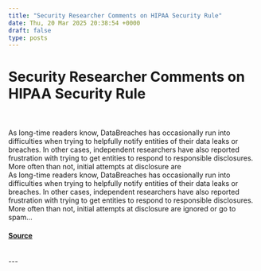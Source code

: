 ```yaml
---
title: "Security Researcher Comments on HIPAA Security Rule"
date: Thu, 20 Mar 2025 20:38:54 +0000
draft: false
type: posts
---
```

# Security Researcher Comments on HIPAA Security Rule

<br/>

<br/>
As long-time readers know, DataBreaches has occasionally run into difficulties when trying to helpfully notify entities of their data leaks or breaches. In other cases, independent researchers have also reported frustration with trying to get entities to respond to responsible disclosures. More often than not, initial attempts at disclosure are
<br/>
As long-time readers know, DataBreaches has occasionally run into difficulties when trying to helpfully notify entities of their data leaks or breaches. In other cases, independent researchers have also reported frustration with trying to get entities to respond to responsible disclosures. More often than not, initial attempts at disclosure are ignored or go to spam...

#### [Source](https://databreaches.net/2025/03/20/security-researcher-comments-on-hipaa-security-rule/)

<br/>
---
